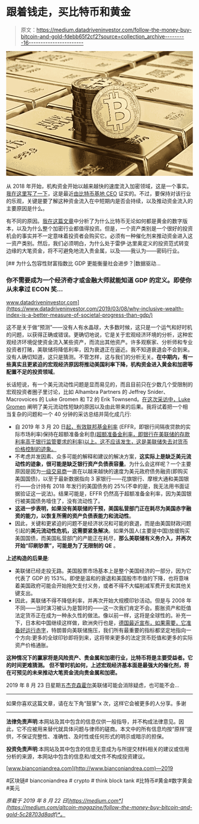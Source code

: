 # 跟着钱走，买比特币和黄金

> 原文：<https://medium.datadriveninvestor.com/follow-the-money-buy-bitcoin-and-gold-fdebb65f2cf2?source=collection_archive---------16----------------------->

![](img/b5d829e1378b4dbe959f20d14f17b5e8.png)

从 2018 年开始，机构资金开始以越来越快的速度流入加密领域，这是一个事实。[我在这里写了一下](https://medium.com/@andreabianconi/the-fundamental-reasons-to-be-bullish-on-bitcoin-and-the-crypto-sector-887195ce01f5)，这是最近[由比特币基地 CEO](https://cointelegraph.com/news/coinbase-ceo-institutions-depositing-200-400m-into-crypto-per-week) 证实的。不过，要保持对该行业的乐观，关键是要了解这种资金流入在中短期内是否会持续，以及推动资金流入的主要原因是什么。

有不同的原因。[我在这篇文章](https://medium.com/@andreabianconi/oops-ray-dalio-missed-the-biggest-of-all-paradigm-shifts-crypto-79ce826c1445)中分析了为什么比特币无论如何都是黄金的数字版本，以及为什么整个加密行业都值得投资。但是，一个资产类别是一个很好的投资机会的事实并不一定意味着投资者会购买它。必须有一种催化剂来推动资金进入这一资产类别。然后，我们必须明白，为什么处于雷伊·达里奥定义的投资范式转变边缘的大笔资金，将不可避免地流入贵金属，以及——我认为——密码行业。

[](https://www.datadriveninvestor.com/2019/03/08/why-inclusive-wealth-index-is-a-better-measure-of-societal-progress-than-gdp/) [## 为什么包容性财富指数比 GDP 更能衡量社会进步？|数据驱动…

### 你不需要成为一个经济奇才或金融大师就能知道 GDP 的定义。即使你从未拿过 ECON 奖…

www.datadriveninvestor.com](https://www.datadriveninvestor.com/2019/03/08/why-inclusive-wealth-index-is-a-better-measure-of-societal-progress-than-gdp/) 

这不是关于做“预测”——没有人有水晶球，大多数时候，这只是一个运气和好时机的问题，以获得正确或错误。更确切地说，它是关于宏观经济环境的分析，这种宏观经济环境促使资金流入某些资产，而流出其他资产。许多观察家、分析师和专业投资者打赌，美联储将降低利率，因为衰退正在逼近。我不知道衰退会不会到来。没有人确切知道，这只是猜测。不管怎样，这与我们的分析无关。**在中期内，有一些真实且更紧迫的宏观经济原因将推动美国利率下降，机构资金进入黄金和加密等配置不足的投资领域**。

长话短说，有一个美元流动性问题是显而易见的，而且目前只在少数几个受限制的宏观投资者圈子里讨论，比如 Alhambra Partners 的 Jeffrey Snider、Macrovoices 的 Luke Gromen 和 T2 的 Erik Townsend。[在这次采访中，Luke Gromen](https://www.macrovoices.com/podcasts-collection/macrovoices-all-stars-podcasts/661-all-stars-47-luke-gromen-it-s-not-stocks-or-bonds-but-the-usd-that-is-the-odd-man-out) 阐明了美元流动性短缺的原因以及由此带来的后果。我将试着把一个相当复杂的问题和一个 40 分钟的采访总结并简化成几行:

*   自 2019 年 3 月 20 日[起，有效联邦基金利率](https://am.jpmorgan.com/us/en/asset-management/gim/adv/insights/us-fed-hike-what-is-the-ioer-and-what-does-it-mean) (EFFR，即银行间隔夜贷款的实际市场利率)保持在超额准备金利息[(超额准备金利率，即银行在美联储的存款利率高于银行监管要求的利率)以上。这不应该发生，这是美联储失去对货币价格控制的迹象。](https://am.jpmorgan.com/us/en/asset-management/gim/adv/insights/us-fed-hike-what-is-the-ioer-and-what-does-it-mean)
*   不考虑并发因素、众多可能的解释和建议的解决方案，**这实际上是缺乏美元流动性的迹象，很可能是缺乏银行资产负债表容量**。为什么会这样呢？一个主要原因是因为[一级交易商](https://www.treasury.gov/resource-center/data-chart-center/quarterly-refunding/Pages/primary-dealers.aspx)一直在以越来越快的速度为美元政府债务融资(即购买美国国债)，以至于最新数据指向 3 家银行——花旗银行、摩根大通和美国银行——合计持有 2018 年发行的美国债务的 25%(不幸的是，我无法用书面证据验证这一说法)。结果可能是，EFFR 仍然高于超额准备金利率，因为美国银行被美国债务噎住了，没有流动性了。
*   **这进一步表明，如果没有美联储的干预，美国私营部门正在耗尽为美国赤字融资的能力，以恢复所需的资产负债表能力和流动性**。
*   因此，关键和更紧迫的问题不是经济状况和可能的衰退，而是由美国财政问题引起的**美元流动性危机，这需要紧急解决**。如果外国人(主要是中国)放缓购买美国国债，而美国私营部门的产能正在耗尽，**那么美联储有义务介入，并再次开始“印刷钞票”，可能是为了无限制的 QE** 。

**上述构造的后果是**:

*   美联储已经走投无路。美国股票市场基本上是整个美国经济的一部分，因为它代表了 GDP 的 153%。即使是温和的衰退和美国股市市值的下降，也将意味着美国政府可能会开始拖欠支付义务，或者不得不大幅削减军费开支和其他关键支出。
*   因此，美联储不得不降低利率，并再次开始大规模印钞活动。但是与 2008 年不同——当时演习被认为是暂时的——这一次我们肯定不会。膨胀资产和贬值法定货币正在成为一种永久性的做法。像以前一样，这将是全球性的。补充一下，日本和中国继续这样做，欧洲央行也是，[德国最近宣布，如果需要，它准备好运行赤字](https://www.bloomberg.com/news/articles/2019-08-16/germany-ready-to-raise-debt-if-recession-hits-spiegel-reports?srnd=fixed-income)，特朗普向美联储施压，我们所有最重要的指标都坚定地指向一个方向:更多的全球印钞即将到来，这将带来更多的法定货币贬值和更多的实际资产价格通胀。

**这种情况下的赢家将是风险资产、贵金属和加密行业，比特币将是主要受益者。它的时间更难猜测。** **但不管时机如何，上述宏观经济基本面是最强大的催化剂，将在可预见的未来推动大笔资金流向贵金属和加密。**

2019 年 8 月 23 日星期五[杰克森霍尔](https://www.cnbc.com/2019/08/16/heres-what-powell-could-say-at-jackson-hole-to-soothe-the-markets.html)美联储可能会消除疑虑，也可能不会…

****************************************************************

如果你喜欢这篇文章，请在左下角“鼓掌”x 次，这样它会被更多的人分享。多谢

****************************************************************

**法律免责声明**:本网站及其中包含的信息仅供一般指导，并不构成法律意见。因此，它不应被用来替代就具体问题与律师的磋商。本文中的所有信息均按“原样”提供，不保证完整性、准确性、及时性或任何形式的明示或暗示的担保。

**投资免责声明**:本网站及其中包含的信息无意成为与所提交材料相关的建议或信用分析的来源，本网站中包含的信息和/或文件不构成投资建议。

[www.bianconiandrea.com](http://www.bianconiandrea.com)—2019

#区块链# bianconiandrea # crypto # think block tank #比特币#黄金#数字黄金#美元

*原载于 2019 年 8 月 22 日*[*https://medium.com*](https://medium.com/altcoin-magazine/follow-the-money-buy-bitcoin-and-gold-5c28703d8adf)*。*